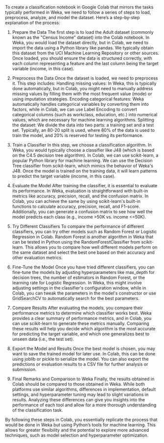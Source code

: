To create a classification notebook in Google Colab that mirrors the tasks typically performed in Weka, we need to follow a series of steps to load, preprocess, analyze, and model the dataset. Here’s a step-by-step explanation of the process:

1. Prepare the Data
The first step is to load the Adult dataset (commonly known as the "Census Income" dataset) into the Colab notebook. In Weka, you would load the dataset directly, but in Colab, we need to import the data using a Python library like pandas. We typically obtain this dataset from the UCI Machine Learning Repository or other sources. Once loaded, you should ensure the data is structured correctly, with each column representing a feature and the last column being the target variable (income, in this case).

2. Preprocess the Data
Once the dataset is loaded, we need to preprocess it. This step includes:
Handling missing values: In Weka, this is typically done automatically, but in Colab, you might need to manually address missing values by filling them with the most frequent value (mode) or using imputation strategies.
Encoding categorical features: Weka automatically handles categorical variables by converting them into factors, while in Colab, we can use Label Encoding to convert categorical columns (such as workclass, education, etc.) into numerical values, which are necessary for machine learning algorithms.
Splitting the dataset: We divide the data into two parts: a training set and a test set. Typically, an 80-20 split is used, where 80% of the data is used to train the model, and 20% is reserved for testing its performance.
3. Train a Classifier
In this step, we choose a classification algorithm. In Weka, you would typically choose a classifier like J48 (which is based on the C4.5 decision tree algorithm). In Colab, we can use scikit-learn, a popular Python library for machine learning. We can use the Decision Tree classifier from scikit-learn, which mimics the behavior of Weka's J48. Once the model is trained on the training data, it will learn patterns to predict the target variable (income, in this case).

4. Evaluate the Model
After training the classifier, it is essential to evaluate its performance. In Weka, evaluation is straightforward with built-in metrics like accuracy, precision, recall, and the confusion matrix. In Colab, you can achieve the same by using scikit-learn's built-in functions to calculate accuracy, precision, recall, and F1-score. Additionally, you can generate a confusion matrix to see how well the model predicts each class (e.g., income >50K vs. income <=50K).

5. Try Different Classifiers
To compare the performance of different classifiers, you can try other models such as Random Forest or Logistic Regression in Colab. Random Forest is another algorithm in Weka that can be tested in Python using the RandomForestClassifier from scikit-learn. This allows you to compare how well different models perform on the same dataset and select the best one based on their accuracy and other evaluation metrics.

6. Fine-Tune the Model
Once you have tried different classifiers, you can fine-tune the models by adjusting hyperparameters like max_depth for decision trees, the number of estimators in Random Forest, or the learning rate for Logistic Regression. In Weka, this might involve adjusting settings in the classifier's configuration window, while in Colab, you can tweak the parameters in the model's constructor or use GridSearchCV to automatically search for the best parameters.

7. Compare Results
After evaluating the models, you compare their performance metrics to determine which classifier works best. Weka provides a clear summary of performance metrics, and in Colab, you can use scikit-learn to generate these metrics manually. Comparing these results will help you decide which algorithm is the most accurate for predicting the target variable, and which one generalizes best to unseen data (i.e., the test set).

8. Export the Model and Results
Once the best model is chosen, you may want to save the trained model for later use. In Colab, this can be done using joblib or pickle to serialize the model. You can also export the predictions or evaluation results to a CSV file for further analysis or submission.

9. Final Remarks and Comparison to Weka
Finally, the results obtained in Colab should be compared to those obtained in Weka. While both platforms use similar algorithms, differences in implementation, default settings, and hyperparameter tuning may lead to slight variations in results. Analyzing these differences can give you insights into the performance of each tool and allow for a more thorough understanding of the classification task.

By following these steps in Colab, you essentially replicate the process that would be done in Weka but using Python’s tools for machine learning. This allows for greater flexibility and the potential to explore more advanced techniques, such as model selection and hyperparameter optimization.
